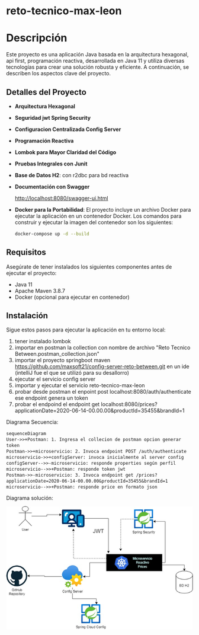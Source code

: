 # reto-tecnico-max-leon
# Descripción

Este proyecto es una aplicación Java basada en la arquitectura hexagonal, api first, programación reactiva, desarrollada en Java 11 y utiliza diversas tecnologías para crear una solución robusta y eficiente. A continuación, se describen los aspectos clave del proyecto.

## Detalles del Proyecto

- **Arquitectura Hexagonal**

- **Seguridad jwt Spring Security**

- **Configuracion Centralizada Config Server**

- **Programación Reactiva**

- **Lombok para Mayor Claridad del Código**

- **Pruebas Integrales con Junit**

- **Base de Datos H2**: con r2dbc para bd reactiva 

- **Documentación con Swagger**

  [http://localhost:8080/swagger-ui.html](http://localhost:8080/swagger-ui.html)

- **Docker para la Portabilidad**: El proyecto incluye un archivo Docker para ejecutar la aplicación en un contenedor Docker. Los comandos para construir y ejecutar la imagen del contenedor son los siguientes:

    ```bash
    docker-compose up -d --build
    ```

## Requisitos

Asegúrate de tener instalados los siguientes componentes antes de ejecutar el proyecto:

- Java 11
- Apache Maven 3.8.7
- Docker (opcional para ejecutar en contenedor)

## Instalación

Sigue estos pasos para ejecutar la aplicación en tu entorno local:

1. tener instalado lombok
2. importar en postman la collection con nombre de archivo "Reto Tecnico Between.postman_collection.json"
3. importar el proyecto springboot maven https://github.com/maxsoft21/config-server-reto-between.git en un ide (intelliJ fue el que se utilizó para su desallorro)
4. ejecutar el servicio config server 
5. importar y ejecutar el servicio reto-tecnico-max-leon
6. probar desde postman el enpoint post localhost:8080/auth/authenticate ese endpoint genera un token
7. probar el endpoind el endpoint get localhost:8080/prices?applicationDate=2020-06-14-00.00.00&productId=35455&brandId=1

Diagrama Secuencia:

```mermaid
sequenceDiagram
User->>+Postman: 1. Ingresa el collecion de postman opcion generar token
Postman->>+microservicio: 2. Invoca endpoint POST /auth/authenticate
microservicio->>+configServer: invoca inicialmente al server config
configServer-->>-microservicio: responde properties según perfil
microservicio-->>+Postman: responde token jwt
Postman->>-microservicio: 3. Invoca endpoint get /prices?applicationDate=2020-06-14-00.00.00&productId=35455&brandId=1
microservicio-->>+Postman: responde price en formato json 
```



Diagrama solución:


![Image text](Diagrama%20solucion.jpg)